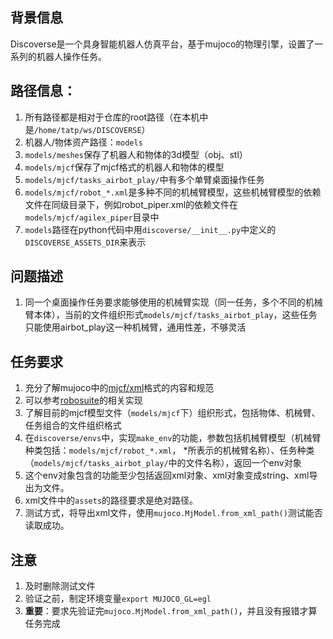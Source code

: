 ## 背景信息

Discoverse是一个具身智能机器人仿真平台，基于mujoco的物理引擎，设置了一系列的机器人操作任务。

## 路径信息：
1. 所有路径都是相对于仓库的root路径（在本机中是`/home/tatp/ws/DISCOVERSE`）
2. 机器人/物体资产路径：`models`
3. `models/meshes`保存了机器人和物体的3d模型（obj、stl）
4. `models/mjcf`保存了mjcf格式的机器人和物体的模型
5. `models/mjcf/tasks_airbot_play/`中有多个单臂桌面操作任务
6. `models/mjcf/robot_*.xml`是多种不同的机械臂模型，这些机械臂模型的依赖文件<mujocoinclude>在同级目录下，例如robot_piper.xml的依赖文件在`models/mjcf/agilex_piper`目录中
7. `models`路径在python代码中用`discoverse/__init__.py`中定义的`DISCOVERSE_ASSETS_DIR`来表示

## 问题描述
1. 同一个桌面操作任务要求能够使用的机械臂实现（同一任务，多个不同的机械臂本体），当前的文件组织形式`models/mjcf/tasks_airbot_play`，这些任务只能使用airbot_play这一种机械臂，通用性差，不够灵活

## 任务要求
1. 充分了解mujoco中的[mjcf/xml](https://mujoco.readthedocs.io/en/stable/XMLreference.html)格式的内容和规范
2. 可以参考[robosuite](https://github.com/ARISE-Initiative/robosuite)的相关实现
3. 了解目前的mjcf模型文件（`models/mjcf`下）组织形式，包括物体、机械臂、任务组合的文件组织格式
4. 在`discoverse/envs`中，实现`make_env`的功能，参数包括机械臂模型（机械臂种类包括：`models/mjcf/robot_*.xml`， *所表示的机械臂名称）、任务种类（`models/mjcf/tasks_airbot_play/`中的文件名称），返回一个env对象
5. 这个env对象包含的功能至少包括返回xml对象、xml对象变成string、xml导出为文件。
6. xml文件中的`assets`的路径要求是绝对路径。
7. 测试方式，将导出xml文件，使用`mujoco.MjModel.from_xml_path()`测试能否读取成功。

## 注意
1. 及时删除测试文件
2. 验证之前，制定环境变量`export MUJOCO_GL=egl`
3. **重要**：要求先验证完`mujoco.MjModel.from_xml_path()`，并且没有报错才算任务完成